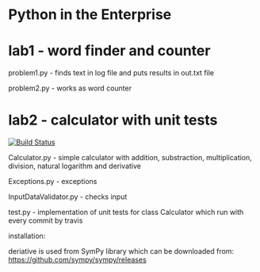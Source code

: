 # Python in the Enterprise


# lab1 - word finder and counter

problem1.py - finds text in log file and puts results in out.txt file

problem2.py - works as word counter


# lab2 - calculator with unit tests
[![Build Status](https://travis-ci.org/piotrcholody/PItE-lab01-02.svg?branch=master)](https://travis-ci.org/piotrcholody/PItE-lab01-02)

Calculator.py - simple calculator with addition, substraction, multiplication, division, natural logarithm and derivative

Exceptions.py - exceptions

InputDataValidator.py - checks input

test.py - implementation of unit tests for class Calculator which run with every commit by travis 


installation:

deriative is used from SymPy library which can be downloaded from: https://github.com/sympy/sympy/releases
